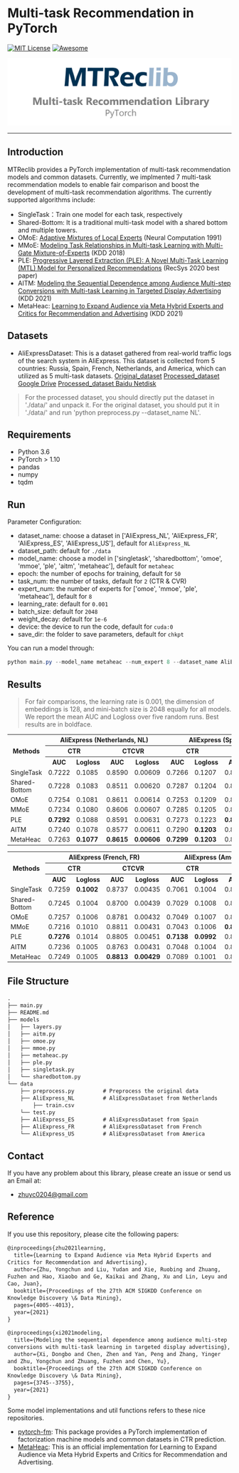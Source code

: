 # Multi-task Recommendation in PyTorch
[![MIT License](https://img.shields.io/badge/license-MIT-green.svg)](https://opensource.org/licenses/MIT)  [![Awesome](https://awesome.re/badge.svg)](https://awesome.re)

![MTRec](mtreclib.png)

-------------------------------------------------------------------------------

## Introduction
MTReclib provides a PyTorch implementation of multi-task recommendation models and common datasets. Currently, we implmented 7 multi-task recommendation models to enable fair comparison and boost the development of multi-task recommendation algorithms. The currently supported algorithms include:
* SingleTask：Train one model for each task, respectively
* Shared-Bottom: It is a traditional multi-task model with a shared bottom and multiple towers.
* OMoE: [Adaptive Mixtures of Local Experts](https://ieeexplore.ieee.org/abstract/document/6797059) (Neural Computation 1991)
* MMoE: [Modeling Task Relationships in Multi-task Learning with Multi-Gate Mixture-of-Experts](https://dl.acm.org/doi/pdf/10.1145/3219819.3220007) (KDD 2018)
* PLE: [Progressive Layered Extraction (PLE): A Novel Multi-Task Learning (MTL) Model for Personalized Recommendations](https://dl.acm.org/doi/pdf/10.1145/3383313.3412236?casa_token=8fchWD8CHc0AAAAA:2cyP8EwkhIUlSFPRpfCGHahTddki0OEjDxfbUFMkXY5fU0FNtkvRzmYloJtLowFmL1en88FRFY4Q) (RecSys 2020 best paper)
* AITM: [Modeling the Sequential Dependence among Audience Multi-step Conversions with Multi-task Learning in Targeted Display Advertising](https://dl.acm.org/doi/pdf/10.1145/3447548.3467071?casa_token=5YtVOYjJClUAAAAA:eVczwdynmE9dwoyElCG4da9fC5gsRiyX6zKt0_mIJF1K8NkU-SlNkGmpAu0c0EHbM3hBUe3zZc-o) (KDD 2021)
* MetaHeac: [Learning to Expand Audience via Meta Hybrid Experts and Critics for Recommendation and Advertising](https://easezyc.github.io/data/kdd21_metaheac.pdf) (KDD 2021)

## Datasets
* AliExpressDataset: This is a dataset gathered from real-world traffic logs of the search system in AliExpress. This dataset is collected from 5 countries: Russia, Spain, French, Netherlands, and America, which can utilized as 5 multi-task datasets. [Original_dataset](https://tianchi.aliyun.com/dataset/dataDetail?dataId=74690) [Processed_dataset Google Drive](https://drive.google.com/drive/folders/1F0TqvMJvv-2pIeOKUw9deEtUxyYqXK6Y?usp=sharing) [Processed_dataset Baidu Netdisk](https://pan.baidu.com/s/1AfXoJSshjW-PILXZ6O19FA?pwd=4u0r)

> For the processed dataset, you should directly put the dataset in './data/' and unpack it. For the original dataset, you should put it in './data/' and run 'python preprocess.py --dataset_name NL'.

## Requirements
* Python 3.6
* PyTorch > 1.10
* pandas
* numpy
* tqdm


## Run

Parameter Configuration:

- dataset_name: choose a dataset in ['AliExpress_NL', 'AliExpress_FR', 'AliExpress_ES', 'AliExpress_US'], default for `AliExpress_NL`
- dataset_path: default for `./data`
- model_name: choose a model in ['singletask', 'sharedbottom', 'omoe', 'mmoe', 'ple', 'aitm', 'metaheac'], default for `metaheac`
- epoch: the number of epochs for training, default for `50`
- task_num: the number of tasks, default for `2` (CTR & CVR)
- expert_num: the number of experts for ['omoe', 'mmoe', 'ple', 'metaheac'], default for `8`
- learning_rate: default for `0.001`
- batch_size: default for `2048`
- weight_decay: default for `1e-6`
- device: the device to run the code, default for `cuda:0`
- save_dir: the folder to save parameters, default for `chkpt`

You can run a model through:

```powershell
python main.py --model_name metaheac --num_expert 8 --dataset_name AliExpress_NL
```

## Results
> For fair comparisons, the learning rate is 0.001, the dimension of embeddings is 128, and mini-batch size is 2048 equally for all models. We report the mean AUC and Logloss over five random runs. Best results are in boldface.

<table>
	<head >
		<tr>
      <th rowspan="3"; center>Methods</th>
			<th colspan="4"><center>AliExpress (Netherlands, NL)</center></th>
			<th colspan="4"><center>AliExpress (Spain, ES)</center></th>
		</tr>
		<tr >
			<th colspan="2"><center>CTR</center></th>
      <th colspan="2"><center>CTCVR</center></th>
	  <th colspan="2"><center>CTR</center></th>
      <th colspan="2"><center>CTCVR</center></th>
		</tr>
		<tr>
			<th >AUC</th>
			<th >Logloss</th>
			<th >AUC</th>
      <th >Logloss</th>
	  <th >AUC</th>
			<th >Logloss</th>
			<th >AUC</th>
      <th >Logloss</th>
		</tr>
	</head>
	<body>
		<tr>
			<td>SingleTask</td>
			<td>0.7222 </td>
			<td>0.1085</td>
			<td>0.8590</td>
      <td>0.00609</td>
	  <td>0.7266</td>
			<td>0.1207</td>
			<td>0.8855</td>
      <td>0.00456</td>
		</tr>
    <tr>
			<td>Shared-Bottom</td>
			<td>0.7228</td>
			<td>0.1083</td>
			<td>0.8511</td>
      <td>0.00620</td>
	  <td>0.7287</td>
			<td>0.1204</td>
			<td>0.8866</td>
      <td>0.00452</td>
		</tr>
    <tr>
			<td>OMoE</td>
			<td>0.7254</td>
			<td>0.1081</td>
			<td>0.8611</td>
      <td>0.00614</td>
	  <td>0.7253</td>
			<td>0.1209</td>
			<td>0.8859</td>
      <td>0.00452</td>
		</tr>
    <tr>
			<td>MMoE</td>
			<td>0.7234</td>
			<td>0.1080</td>
			<td>0.8606</td>
      <td>0.00607</td>
	  <td>0.7285</td>
			<td>0.1205</td>
			<td>0.8898</td>
      <td><strong>0.00450</strong></td>
		</tr>
    <tr>
			<td>PLE</td>
			<td><strong>0.7292</strong></td>
			<td>0.1088</td>
			<td>0.8591</td>
      <td>0.00631</td>
			<td>0.7273</td>
			<td>0.1223</td>
			<td><strong>0.8913</strong></td>
      <td>0.00461</td>
		</tr>
    <tr>
			<td>AITM</td>
			<td>0.7240</td>
			<td>0.1078</td>
			<td>0.8577</td>
      <td>0.00611</td>
	  <td>0.7290</td>
			<td><strong>0.1203</strong></td>
			<td>0.8885</td>
      <td>0.00451</td>
		</tr>
    <tr>
			<td>MetaHeac</td>
			<td>0.7263</td>
			<td><strong>0.1077</strong></td>
			<td><strong>0.8615</strong></td>
      <td><strong>0.00606</strong></td>
	  <td><strong>0.7299</strong></td>
			<td><strong>0.1203</strong></td>
			<td>0.8883</td>
      <td><strong>0.00450</strong></td>
		</tr>
	</body>
</table>

<table>
	<head >
		<tr>
      <th rowspan="3"; center>Methods</th>
			<th colspan="4"><center>AliExpress (French, FR)</center></th>
			<th colspan="4"><center>AliExpress (America, US)</center></th>
		</tr>
		<tr >
			<th colspan="2"><center>CTR</center></th>
      <th colspan="2"><center>CTCVR</center></th>
	  <th colspan="2"><center>CTR</center></th>
      <th colspan="2"><center>CTCVR</center></th>
		</tr>
		<tr>
			<th >AUC</th>
			<th >Logloss</th>
			<th >AUC</th>
      <th >Logloss</th>
	  <th >AUC</th>
			<th >Logloss</th>
			<th >AUC</th>
      <th >Logloss</th>
		</tr>
	</head>
	<body>
		<tr>
			<td>SingleTask</td>
			<td>0.7259</td>
			<td><strong>0.1002</strong></td>
			<td>0.8737</td>
      <td>0.00435</td>
	  <td>0.7061</td>
			<td>0.1004</td>
			<td>0.8637</td>
      <td>0.00381</td>
		</tr>
    <tr>
			<td>Shared-Bottom</td>
			<td>0.7245</td>
			<td>0.1004</td>
			<td>0.8700</td>
      <td>0.00439</td>
	  <td>0.7029</td>
			<td>0.1008</td>
			<td>0.8698</td>
      <td>0.00381</td>
		</tr>
    <tr>
			<td>OMoE</td>
			<td>0.7257</td>
			<td>0.1006</td>
			<td>0.8781</td>
      <td>0.00432</td>
	  <td>0.7049</td>
			<td>0.1007</td>
			<td>0.8701</td>
      <td>0.00381</td>
		</tr>
    <tr>
			<td>MMoE</td>
			<td>0.7216</td>
			<td>0.1010</td>
			<td>0.8811</td>
      <td>0.00431</td>
	  <td>0.7043</td>
			<td>0.1006</td>
			<td><strong>0.8758</strong></td>
      <td><strong>0.00377</strong></td>
		</tr>
    <tr>
			<td>PLE</td>
			<td><strong>0.7276</strong></td>
			<td>0.1014</td>
			<td>0.8805</td>
      <td>0.00451</td>
			<td><strong>0.7138</strong></td>
			<td><strong>0.0992</strong></td>
			<td>0.8675</td>
      <td>0.00403</td>
		</tr>
    <tr>
			<td>AITM</td>
			<td>0.7236</td>
			<td>0.1005</td>
			<td>0.8763</td>
      <td>0.00431</td>
	  <td>0.7048</td>
			<td>0.1004</td>
			<td>0.8730</td>
      <td><strong>0.00377</strong></td>
		</tr>
    <tr>
			<td>MetaHeac</td>
			<td>0.7249</td>
			<td>0.1005</td>
			<td><strong>0.8813</strong></td>
      <td><strong>0.00429</strong></td>
	  <td>0.7089</td>
			<td>0.1001</td>
			<td>0.8743</td>
      <td>0.00378</td>
		</tr>
	</body>
</table>

## File Structure

```
.
├── main.py
├── README.md
├── models
│   ├── layers.py
│   ├── aitm.py
│   ├── omoe.py
│   ├── mmoe.py
│   ├── metaheac.py
│   ├── ple.py
│   ├── singletask.py
│   └── sharedbottom.py
└── data
    ├── preprocess.py         # Preprocess the original data
    ├── AliExpress_NL         # AliExpressDataset from Netherlands
    	├── train.csv
	└── test.py
    ├── AliExpress_ES         # AliExpressDataset from Spain
    ├── AliExpress_FR         # AliExpressDataset from French
    └── AliExpress_US         # AliExpressDataset from America
```



## Contact
If you have any problem about this library, please create an issue or send us an Email at:
* zhuyc0204@gmail.com


## Reference
If you use this repository, please cite the following papers:

```
@inproceedings{zhu2021learning,
  title={Learning to Expand Audience via Meta Hybrid Experts and Critics for Recommendation and Advertising},
  author={Zhu, Yongchun and Liu, Yudan and Xie, Ruobing and Zhuang, Fuzhen and Hao, Xiaobo and Ge, Kaikai and Zhang, Xu and Lin, Leyu and Cao, Juan},
  booktitle={Proceedings of the 27th ACM SIGKDD Conference on Knowledge Discovery \& Data Mining},
  pages={4005--4013},
  year={2021}
}
```

```
@inproceedings{xi2021modeling,
  title={Modeling the sequential dependence among audience multi-step conversions with multi-task learning in targeted display advertising},
  author={Xi, Dongbo and Chen, Zhen and Yan, Peng and Zhang, Yinger and Zhu, Yongchun and Zhuang, Fuzhen and Chen, Yu},
  booktitle={Proceedings of the 27th ACM SIGKDD Conference on Knowledge Discovery \& Data Mining},
  pages={3745--3755},
  year={2021}
}
```

Some model implementations and util functions refers to these nice repositories.

- [pytorch-fm](https://github.com/rixwew/pytorch-fm): This package provides a PyTorch implementation of factorization machine models and common datasets in CTR prediction. 
- [MetaHeac](https://github.com/easezyc/MetaHeac): This is an official implementation for Learning to Expand Audience via Meta Hybrid Experts and Critics for Recommendation and Advertising.
